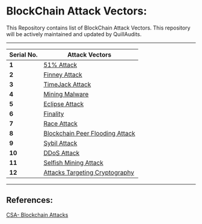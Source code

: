 # BlockChain Attack Vectors:


This Repository contains list of BlockChain Attack Vectors. This repository will be actively maintained and updated by QuillAudits.


---
Serial No. | Attack Vectors
--- | ---
**1** | [51% Attack](data/1.md)
**2** | [Finney Attack](data/2.md)
**3** | [TimeJack Attack](data/3.md)
**4** | [Mining Malware](data/4.md)
**5** | [Eclipse Attack](data/5.md)
**6** | [Finality](data/6.md)
**7** | [Race Attack](data/7.md)
**8** | [Blockchain Peer Flooding Attack](data/8.md)
**9** | [Sybil Attack](data/9.md)
**10** | [DDoS Attack](data/10.md)
**11** | [Selfish Mining Attack](data/11.md)
**12** | [Attacks Targeting Cryptography](data/12.md)
-----

## References:
[CSA- Blockchain Attacks](https://cloudsecurityalliance.org/blog/2020/10/26/blockchain-attacks-vulnerabilities-and-weaknesses/)
